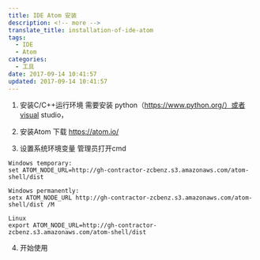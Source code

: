 ```yaml
---
title: IDE Atom 安装
description: <!-- more -->
translate_title: installation-of-ide-atom
tags:
  - IDE
  - Atom
categories:
  - 工具
date: 2017-09-14 10:41:57
updated: 2017-09-14 10:41:57
---
```



1. 安装C/C++运行环境
需要安装 python（https://www.python.org/）或者visual studio，

2. 安装Atom
下载 https://atom.io/

3. 设置系统环境变量
管理员打开cmd
```
Windows temporary:
set ATOM_NODE_URL=http://gh-contractor-zcbenz.s3.amazonaws.com/atom-shell/dist

Windows permanently:
setx ATOM_NODE_URL http://gh-contractor-zcbenz.s3.amazonaws.com/atom-shell/dist /M

Linux
export ATOM_NODE_URL=http://gh-contractor-zcbenz.s3.amazonaws.com/atom-shell/dist
```

4. 开始使用
